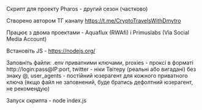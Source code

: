 Скрипт для проекту Pharos  - другий сезон (частково)

Створено автором ТГ каналу https://t.me/CryptoTravelsWithDmytro

Працює з двома проектами - Aquaflux (RWAfi) і Primuslabs (Via Social Media Account)

Встановіть JS - https://nodejs.org/

Заповніть файли: .env приватними ключами, proxies - проксі в форматі http://login:pass@IP:port, twitter - ніки Твітеру (реальні або вигадані) без знаку @, user_agents - постійний юзерагент для кожного приватного ключа (якщо файл не заповнений, буде братись дефолтний юзерагент, не рекомендую)

Запуск скрипта - node index.js
